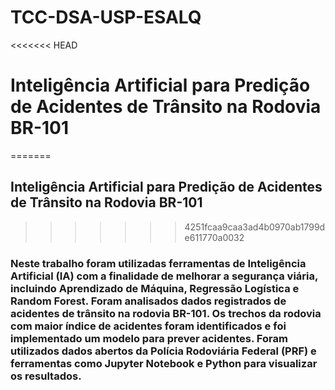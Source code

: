 # TCC-DSA-USP-ESALQ
<<<<<<< HEAD

# Inteligência Artificial para Predição de Acidentes de Trânsito na Rodovia BR-101
=======
## Inteligência Artificial para Predição de Acidentes de Trânsito na Rodovia BR-101
>>>>>>> 4251fcaa9caa3ad4b0970ab1799de611770a0032

### Neste trabalho foram utilizadas ferramentas de Inteligência Artificial (IA) com a finalidade de melhorar a segurança viária, incluindo Aprendizado de Máquina, Regressão Logística e Random Forest. Foram analisados dados registrados de acidentes de trânsito na rodovia BR-101. Os trechos da rodovia com maior índice de acidentes foram identificados e foi implementado um modelo para prever acidentes. Foram utilizados dados abertos da Polícia Rodoviária Federal (PRF) e ferramentas como Jupyter Notebook e Python para visualizar os resultados.
